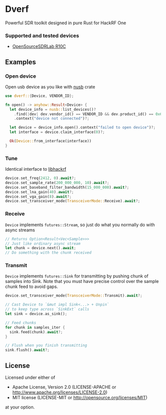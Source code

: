 # Dverf

Powerful SDR toolkit designed in pure Rust for HackRF One

### Supported and tested devices

* [OpenSourceSDRLab R10C](https://opensourcesdrlab.com/products/r10c-hrf-sdr-software-defined-1mhz-to-6ghz-mainboard-development-board-kit)

## Examples

### Open device

Open usb device as you like with [nusb](https://docs.rs/nusb/) crate

```rust
use dverf::{Device, VENDOR_ID};

fn open() -> anyhow::Result<Device> {
  let device_info = nusb::list_devices()?
    .find(|dev| dev.vendor_id() == VENDOR_ID && dev.product_id() == 0x6089)
    .context("device not connected")?;

  let device = device_info.open().context("failed to open device")?;
  let interface = device.claim_interface(0)?;

  Ok(Device::from_interface(interface))
}
```

### Tune

Identical interface to [libhackrf](https://github.com/greatscottgadgets/hackrf/tree/master/host/libhackrf)

```rust
device.set_freq(2412, 0).await?;
device.set_sample_rate(200_000_000, 10).await?;
device.set_baseband_filter_bandwidth(15_000_000).await?;
device.set_lna_gain(40).await?;
device.set_vga_gain(8).await?;
device.set_transceiver_mode(TransceiverMode::Receive).await?;
```

### Receive

`Device` implements `futures::Stream`, so just do what you normally do with async streams

```rust
// Returns Option<Result<Vec<Sample>>>
// Just like ordinary async stream
let chunk = device.next().await;
// Do something with the chunk received
```

### Transmit

`Device` implements `futures::Sink` for transmitting by pushing chunk of samples into Sink.
Note that you must have precise control over the sample chunk feed to avoid gaps.

```rust
device.set_transceiver_mode(TransceiverMode::Transmit).await?;

// Cast Device to `&mut impl Sink<...> + Unpin`
// to keep type across `SinkExt` calls
let sink = device.as_sink();

// Feed chunks
for chunk in samples_iter {
  sink.feed(chunk).await?;
}

// Flush when you finish transmitting
sink.flush().await?;
```

## License

Licensed under either of

* Apache License, Version 2.0 (LICENSE-APACHE or http://www.apache.org/licenses/LICENSE-2.0)
* MIT license (LICENSE-MIT or http://opensource.org/licenses/MIT)

at your option.
